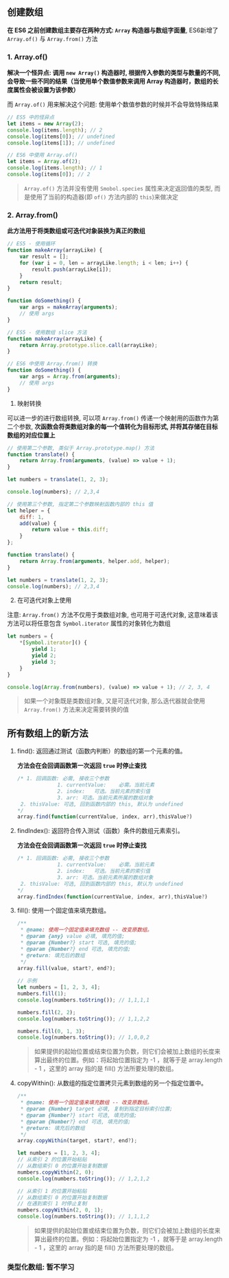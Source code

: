 ## 创建数组

**在 ES6 之前创建数组主要存在两种方式: `Array` 构造器与数组字面量**, ES6新增了 `Array.of()` 与 `Array.from()` 方法



### 1. Array.of()

**解决一个怪异点: 调用 `new Array()` 构造器时, 根据传入参数的类型与数量的不同, 会导致一些不同的结果（当使用单个数值参数来调用 Array 构造器时，数组的长度属性会被设置为该参数）**

而 `Array.of()` 用来解决这个问题: 使用单个数值参数的时候并不会导致特殊结果

```javascript
// ES5 中的怪异点
let items = new Array(2);
console.log(items.length); // 2
console.log(items[0]); // undefined
console.log(items[1]); // undefined

// ES6 中使用 Array.of()
let items = Array.of(2);
console.log(items.length); // 1
console.log(items[0]); // 2
```

> `Array.of()` 方法并没有使用 `Smobol.species` 属性来决定返回值的类型, 而是使用了当前的构造器(即 `of()` 方法内部的 `this`)来做决定



### 2. Array.from() 

**此方法用于将类数组或可迭代对象装换为真正的数组**

```javascript
// ES5 - 使用循环
function makeArray(arrayLike) {
	var result = [];
	for (var i = 0, len = arrayLike.length; i < len; i++) {
		result.push(arrayLike[i]);
	}
	return result;
}

function doSomething() {
	var args = makeArray(arguments);
	// 使用 args
}

// ES5 - 使用数组 slice 方法
function makeArray(arrayLike) {
	return Array.prototype.slice.call(arrayLike);
}
```

```javascript
// ES6 中使用 Array.from() 转换
function doSomething() {
	var args = Array.from(arguments);
	// 使用 args
}
```



1. 映射转换

可以进一步的进行数组转换, 可以项 `Array.from()` 传递一个映射用的函数作为第二个参数, **次函数会将类数组对象的每一个值转化为目标形式, 并将其存储在目标数组的对应位置上**

```javascript
// 使用第二个参数, 类似于 Array.prototype.map() 方法
function translate() {
    return Array.from(arguments, (value) => value + 1);
}

let numbers = translate(1, 2, 3);

console.log(numbers); // 2,3,4

// 使用第三个参数, 指定第二个参数映射函数内部的 this 值
let helper = {
	diff: 1,
	add(value) {
		return value + this.diff;
	}
};

function translate() {
	return Array.from(arguments, helper.add, helper);
}

let numbers = translate(1, 2, 3);
console.log(numbers); // 2,3,4
```



2. 在可迭代对象上使用

注意: `Array.from()` 方法不仅用于类数组对象, 也可用于可迭代对象, 这意味着该方法可以将任意包含 `Symbol.iterator` 属性的对象转化为数组

```javascript
let numbers = {
    *[Symbol.iterator]() {
        yield 1;
        yield 2;
        yield 3;
    }
}

console.log(Array.from(numbers), (value) => value + 1); // 2, 3, 4
```

> 如果一个对象既是类数组对象, 又是可迭代对象, 那么迭代器就会使用 `Array.from()` 方法来决定需要转换的值



## 所有数组上的新方法

1. find():  返回通过测试（函数内判断）的数组的第一个元素的值。 

   **方法会在会回调函数第一次返回 `true` 时停止查找**

   ```javascript
   /* 1. 回调函数: 必需, 接收三个参数
   				1. currentValue: 	必需。当前元素
   				2. index:	可选。当前元素的索引值
   				3. arr:	可选。当前元素所属的数组对象
   	2. thisValue: 可选, 回到函数内部的 this, 默认为 undefined
   */
   array.find(function(currentValue, index, arr),thisValue?)
   ```

2. findIndex():  返回符合传入测试（函数）条件的数组元素索引。 

   **方法会在会回调函数第一次返回 `true` 时停止查找**

   ```javascript
   /* 1. 回调函数: 必需, 接收三个参数
   				1. currentValue: 	必需。当前元素
   				2. index:	可选。当前元素的索引值
   				3. arr:	可选。当前元素所属的数组对象
   	2. thisValue: 可选, 回到函数内部的 this, 默认为 undefined
   */
   array.findIndex(function(currentValue, index, arr),thisValue?)
   ```

3. fill():  使用一个固定值来填充数组。 

   ```javascript
   /**
    * @name: 使用一个固定值来填充数组 -- 改变原数组。
    * @param {any} value 必填, 填充的值;
    * @param {Number?} start 可选, 填充的值;
    * @param {Number?} end 可选, 填充的值;
    * @return: 填充后的数组
    */
   array.fill(value, start?, end?);
              
   // 示例
   let numbers = [1, 2, 3, 4];
   numbers.fill(1);
   console.log(numbers.toString()); // 1,1,1,1     
   
   numbers.fill(2, 2);
   console.log(numbers.toString()); // 1,1,2,2
   
   numbers.fill(0, 1, 3);
   console.log(numbers.toString()); // 1,0,0,2
   ```

   > 如果提供的起始位置或结束位置为负数，则它们会被加上数组的长度来算出最终的位置。例如：将起始位置指定为 -1 ，就等于是 array.length - 1 ，这里的 array 指的是 fill() 方法所要处理的数组。

4. copyWithin():  从数组的指定位置拷贝元素到数组的另一个指定位置中。 

   ```javascript
   /**
    * @name: 使用一个固定值来填充数组 -- 改变原数组。
    * @param {Number} target 必填, 复制到指定目标索引位置;
    * @param {Number?} start 可选, 填充的值;
    * @param {Number?} end 可选, 填充的值;
    * @return: 填充后的数组
    */
   array.copyWithin(target, start?, end?);
   
   let numbers = [1, 2, 3, 4];
   // 从索引 2 的位置开始粘贴
   // 从数组索引 0 的位置开始复制数据
   numbers.copyWithin(2, 0);
   console.log(numbers.toString()); // 1,2,1,2
   
   // 从索引 1 的位置开始粘贴
   // 从数组索引 0 的位置开始复制数据
   // 在遇到索引 1 时停止复制
   numbers.copyWithin(2, 0, 1);
   console.log(numbers.toString()); // 1,1,1,2
   ```

   > 如果提供的起始位置或结束位置为负数，则它们会被加上数组的长度来算出最终的位置。例如：将起始位置指定为 -1 ，就等于是 array.length - 1 ，这里的 array 指的是 fill() 方法所要处理的数组。



### 类型化数组: 暂不学习











